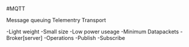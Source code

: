#MQTT

Message queuing Telementry Transport 

-Light weight 
-Small size 
-Low power useage 
-Minimum Datapackets 
-Broker[server]
-Operations 
	-Publish 
	-Subscribe 
	
